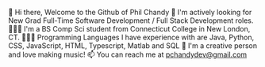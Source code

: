 👋 Hi there, Welcome to the Github of Phil Chandy
🎯 I'm actively looking for New Grad Full-Time Software Development / Full Stack Development roles.
👩🏻‍🎓 I'm a BS Comp Sci student from Connecticut College in New London, CT.
👩🏻‍💻 Programming Languages I have experience with are Java, Python, CSS, JavaScript, HTML, Typescript, Matlab and SQL
🎨 I'm a creative person and love making music!
📫 You can reach me at pchandydev@gmail.com
<!--
**philchandy/philchandy** is a ✨ _special_ ✨ repository because its `README.md` (this file) appears on your GitHub profile.

Here are some ideas to get you started:

- 🔭 I’m currently working on ...
- 🌱 I’m currently learning ...
- 👯 I’m looking to collaborate on ...
- 🤔 I’m looking for help with ...
- 💬 Ask me about ...
- 📫 How to reach me: ...
- 😄 Pronouns: ...
- ⚡ Fun fact: ...
-->
